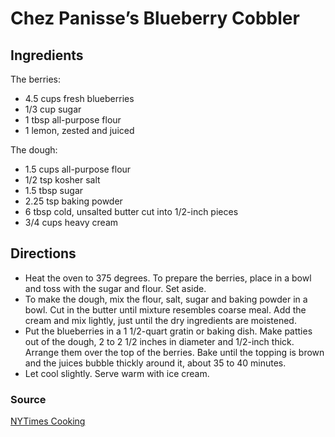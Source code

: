 # Chez Panisse’s Blueberry Cobbler

## Ingredients

The berries:

- 4.5 cups fresh blueberries
- 1/3 cup sugar
- 1 tbsp all-purpose flour
- 1 lemon, zested and juiced

The dough:

- 1.5 cups all-purpose flour
- 1/2 tsp kosher salt
- 1.5 tbsp sugar
- 2.25 tsp baking powder
- 6 tbsp cold, unsalted butter cut into 1/2-inch pieces
- 3/4 cups heavy cream

## Directions

- Heat the oven to 375 degrees. To prepare the berries,
  place in a bowl and toss with the sugar and flour.
  Set aside.
- To make the dough, mix the flour, salt, sugar and
  baking powder in a bowl. Cut in the butter until
  mixture resembles coarse meal. Add the cream and mix
  lightly, just until the dry ingredients are
  moistened.
- Put the blueberries in a 1 1/2-quart gratin or baking
  dish. Make patties out of the dough, 2 to 2 1/2
  inches in diameter and 1/2-inch thick. Arrange them
  over the top of the berries. Bake until the topping
  is brown and the juices bubble thickly around it,
  about 35 to 40 minutes.
- Let cool slightly. Serve warm with ice cream.

### Source

[NYTimes Cooking](https://cooking.nytimes.com/recipes/9291-chez-panisses-blueberry-cobbler)
